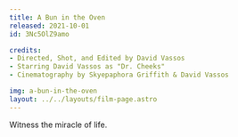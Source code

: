 ```yaml
---
title: A Bun in the Oven
released: 2021-10-01
id: 3Nc5OlZ9amo

credits:
- Directed, Shot, and Edited by David Vassos
- Starring David Vassos as "Dr. Cheeks"
- Cinematography by Skyepaphora Griffith & David Vassos

img: a-bun-in-the-oven
layout: ../../layouts/film-page.astro
---
```


Witness the miracle of life.
